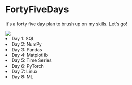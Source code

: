 # FortyFiveDays
It's a forty five day plan to brush up on my skills. Let's go!

<img src="https://i.imgflip.com/nypil.gif">

<li> Day 1: SQL
<li> Day 2: NumPy
<li> Day 3: Pandas
<li> Day 4: Matplotlib
<li> Day 5: Time Series
<li> Day 6: PyTorch
<li> Day 7: Linux
<li> Day 8: ML 
  
